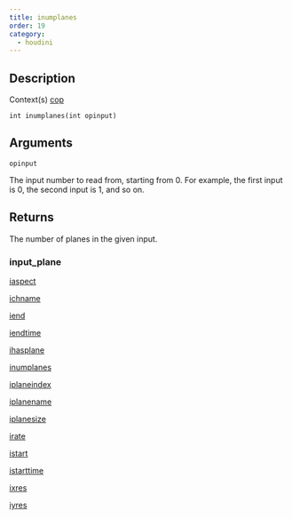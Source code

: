 ```yaml
---
title: inumplanes
order: 19
category:
  - houdini
---
```


## Description

Context(s) [cop](../contexts/cop.html)

`int inumplanes(int opinput)`

## Arguments

`opinput`

The input number to read from, starting from 0. For example, the first input
is 0, the second input is 1, and so on.

## Returns

The number of planes in the given input.

### input_plane

[iaspect](iaspect.html)

[ichname](ichname.html)

[iend](iend.html)

[iendtime](iendtime.html)

[ihasplane](ihasplane.html)

[inumplanes](inumplanes.html)

[iplaneindex](iplaneindex.html)

[iplanename](iplanename.html)

[iplanesize](iplanesize.html)

[irate](irate.html)

[istart](istart.html)

[istarttime](istarttime.html)

[ixres](ixres.html)

[iyres](iyres.html)
